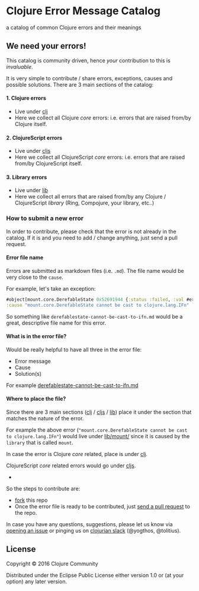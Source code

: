 # Clojure Error Message Catalog

a catalog of common Clojure errors and their meanings

## We need your errors!

This catalog is community driven, hence _your_ contribution to this is _invaluable_.

It is very simple to contribute / share errors, exceptions, causes and possible solutions.
There are 3 main sections of the catalog:

#### 1. Clojure errors

* Live under [clj](clj/) 
* Here we collect all Clojure _core_ errors: i.e. errors that are raised from/by Clojure itself.

#### 2. ClojureScript errors

* Live under [cljs](cljs/) 
* Here we collect all ClojureScript _core_ errors: i.e. errors that are raised from/by ClojureScript itself.

#### 3. Library errors

* Live under [lib](lib/)
* Here we collect all errors that are raised from/by any Clojure / ClojureScript _library_ (Ring, Compojure, your library, etc..)

### How to submit a new error

In order to contribute, please check that the error is not already in the catalog.
If it is and you need to add / change anything, just send a pull request.

#### Error file name

Errors are submitted as markdown files (i.e. `.md`). The file name would be very close to the `cause`.

For example, let's take an exception:

```clojure
#object[mount.core.DerefableState 0x52691944 {:status :failed, :val #error {
:cause "mount.core.DerefableState cannot be cast to clojure.lang.IFn"
```

So something like `derefablestate-cannot-be-cast-to-ifn.md` would be a great, descriptive file name for this error.

#### What is in the error file?

Would be really helpful to have all three in the error file:

* Error message
* Cause
* Solution(s)

For example [derefablestate-cannot-be-cast-to-ifn.md](lib/mount/derefablestate-cannot-be-cast-to-ifn.md)

#### Where to place the file?

Since there are 3 main sections ([clj](clj/) / [cljs](cljs/) / [lib](/lib)) place it under the section that matches the nature of the error.

For example the above error (`"mount.core.DerefableState cannot be cast to clojure.lang.IFn"`) would live under [lib/mount/](lib/mount/)
since it is caused by the `library` that is called `mount`.

In case the error is Clojure _core_ related, place is under [clj](clj/).

ClojureScript _core_ related errors would go under [cljs](cljs/).

-

So the steps to contribute are:

* [fork](https://help.github.com/articles/fork-a-repo/) this repo
* Once the error file is ready to be contributed, just [send a pull request](https://help.github.com/articles/creating-a-pull-request/) to the repo.

In case you have any questions, suggestions, please let us know via [opening an issue](https://github.com/yogthos/clojure-error-message-catalog/issues) or
pinging us on [clojurian slack](http://clojurians.net/) (@yogthos, @tolitius).

## License

Copyright © 2016 Clojure Community

Distributed under the Eclipse Public License either version 1.0 or (at your option) any later version.
